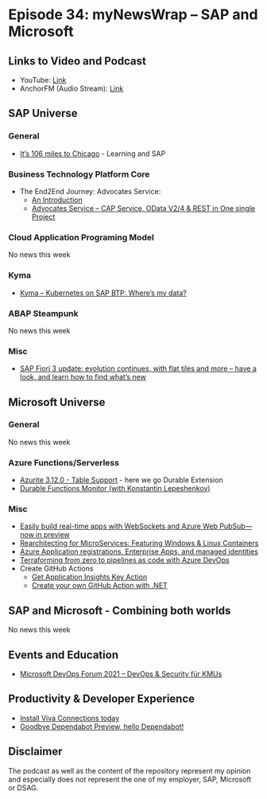 # Episode 34: myNewsWrap – SAP and Microsoft

## Links to Video and Podcast

* YouTube: [Link](https://youtu.be/JXFFGATpBOs)
* AnchorFM (Audio Stream): [Link](https://anchor.fm/christian-lechner/episodes/myNewsWrap--SAP-and-Microsoft-Episode-34-e10dmt6)

## SAP Universe

### General

* [It’s 106 miles to Chicago](https://www.itsfullofstars.de/2021/05/its-106-miles-to-chicago/) - Learning and SAP

### Business Technology Platform Core

* The End2End Journey: Advocates Service:
  * [An Introduction](https://blogs.sap.com/2021/04/30/the-end2end-journey-advocates-service-an-introduction/)
  * [Advocates Service – CAP Service, OData V2/4 & REST in One single Project](https://blogs.sap.com/2021/05/06/the-end2end-journey-advocates-service-cap-service-odata-v2-4-rest-in-one-single-project/)

### Cloud Application Programing Model

No news this week

### Kyma

* [Kyma – Kubernetes on SAP BTP: Where’s my data?](https://blogs.sap.com/2021/05/04/kyma-kubernetes-on-sap-btp-wheres-my-data/)

### ABAP Steampunk

No news this week

### Misc

* [SAP Fiori 3 update: evolution continues, with flat tiles and more – have a look, and learn how to find what’s new](https://blogs.sap.com/2021/05/05/sap-fiori-3-update-evolution-continues-with-flat-tiles-and-more-have-a-look-and-learn-how-to-find-whats-new/)

## Microsoft Universe

### General

No news this week

### Azure Functions/Serverless

* [Azurite 3.12.0 - Table Support](https://github.com/azure/azurite) - here we go Durable Extension
* [Durable Functions Monitor (with Konstantin Lepeshenkov)](https://youtu.be/htEynGiUDEs)

### Misc

* [Easily build real-time apps with WebSockets and Azure Web PubSub—now in preview](https://azure.microsoft.com/en-us/blog/easily-build-realtime-apps-with-websockets-and-azure-web-pubsub-now-in-preview?WT.mc_id=DT-MVP-5004195)
* [Rearchitecting for MicroServices: Featuring Windows & Linux Containers](https://devblogs.microsoft.com/devops/rearchitecting-for-microservices-featuring-windows-linux-containers?WT.mc_id=DOP-MVP-5004195)
* [Azure Application registrations, Enterprise Apps, and managed identities](https://adatum.no/azure/azure-active-directory/azure-application-registrations-enterprise-app-managed-identities)
* [Terraforming from zero to pipelines as code with Azure DevOps](https://thomasthornton.cloud/2020/11/28/terraforming-from-zero-to-pipelines-as-code-with-azure-devops/amp/)
* Create GitHub Actions
  * [Get Application Insights Key Action](https://github.com/waeltken/get-application-insights-key-action)
  * [Create your own GitHub Action with .NET](https://pumpingco.de/blog/create-your-own-github-action-with-dotnet/)

## SAP and Microsoft - Combining both worlds

No news this week

## Events and Education

* [Microsoft DevOps Forum 2021 – DevOps & Security für KMUs](https://mktoevents.com/Microsoft+Event/274053/157-GQE-382)

## Productivity & Developer Experience

* [Install Viva Connections today](https://techcommunity.microsoft.com/t5/microsoft-viva-blog/install-viva-connections-today/ba-p/2245410?WT.mc_id=DT-MVP-5004195)
* [Goodbye Dependabot Preview, hello Dependabot!](https://github.blog/2021-04-29-goodbye-dependabot-preview-hello-dependabot/)

## Disclaimer

The podcast as well as the content of the repository represent my opinion and especially does not represent the one of my employer, SAP, Microsoft or DSAG.